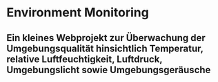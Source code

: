 # Environment Monitoring
## Ein kleines Webprojekt zur Überwachung der Umgebungsqualität hinsichtlich Temperatur, relative Luftfeuchtigkeit, Luftdruck, Umgebungslicht sowie Umgebungsgeräusche
